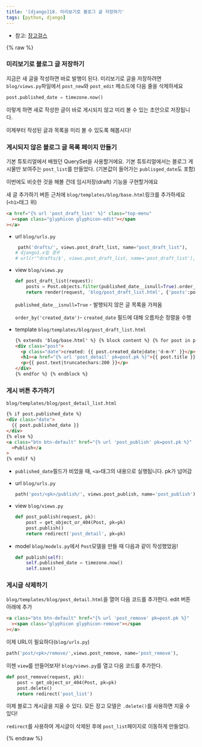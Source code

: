 ```yaml
---
title: '[django]18. 미리보기로 블로그 글 저장하기'
tags: [python, django]
---
```


- 참고: [장고걸스](https://tutorial-extensions.djangogirls.org/ko/homework)

{% raw %}

### 미리보기로 블로그 글 저장하기

지금은 새 글을 작성하면 바로 발행이 된다. 미리보기로 글을 저장하려면 `blog/views.py`파일에서 `post_new`와 `post_edit` 메소드에 다음 줄을 삭제하세요

```python
post.published_date = timezone.now()
```

이렇게 하면 새로 작성한 글이 바로 게시되지 않고 미리 볼 수 있는 초안으로 저장됩니다.

이제부터 작성된 글과 목록을 미리 볼 수 있도록 해봅시다!

### 게시되지 않은 블로그 글 목록 페이지 만들기

기본 튜토리얼에서 배웠던 QuerySet을 사용할거에요. 기본 튜토리얼에서는 블로그 게시물만 보여주는 `post_list`를 만들었다. (기본값이 들어가는 `publisged_date`도 포함)

이번에도 비슷한 것을 해볼 건데 임시저장(draft) 기능을 구현할거에요

새 글 추가하기 버튼 근처에 `blog/templates/blog/base.html`링크를 추가하세요(`<h1>`태그 위)

```html
<a href="{% url 'post_draft_list' %}" class="top-menu"
  ><span class="glyphicon glyphicon-edit"></span
></a>
```

- url `blog/urls.py`

  ```python
   path('drafts/', views.post_draft_list, name="post_draft_list"),
  # django1.x일 경우
  # url(r'^drafts/$', views.post_draft_list, name='post_draft_list'),
  ```

- view `blog/views.py`

  ```python
  def post_draft_list(request):
      posts = Post.objects.filter(published_date__isnull=True).order_by('created_date')
      return render(request, 'blog/post_draft_list.html', {'posts':posts})
  ```

  `published_date__isnull=True` - 발행되지 않은 글 목록을 가져옴

  `order_by('created_date')`- `created_date` 필드에 대해 오름차순 정렬을 수행

- template `blog/templates/blog/post_draft_list.html`

  ```html
  {% extends 'blog/base.html' %} {% block content %} {% for post in posts %}
  <div class="post">
    <p class="date">created: {{ post.created_date|date:'d-m-Y' }}</p>
    <h1><a href="{% url 'post_detail' pk=post.pk %}">{{ post.title }}</a></h1>
    <p>{{ post.text|truncatechars:200 }}</p>
  </div>
  {% endfor %} {% endblock %}
  ```

### 게시 버튼 추가하기

`blog/templates/blog/post_detail_list.html`

```html
{% if post.published_date %}
<div class="date">
  {{ post.published_date }}
</div>
{% else %}
<a class="btn btn-default" href="{% url 'post_publish' pk=post.pk %}"
  >Publish</a
>
{% endif %}
```

- `published_date`필드가 비었을 때, `<a>`태그의 내용으로 실행됩니다. pk가 넘어감

* url `blog/urls.py`

  ```python
  path('post/<pk>/publish/', views.post_publish, name='post_publish')
  ```

* view `blog/views.py`

  ```python
  def post_publish(request, pk):
      post = get_object_or_404(Post, pk=pk)
      post.publish()
      return redirect('post_detail', pk=pk)
  ```

* model `blog/models.py`에서 `Post`모델을 만들 때 다음과 같이 작성했었음!

  ```python
  def publish(self):
      self.published_date = timezone.now()
      self.save()
  ```

### 게시글 삭제하기

`blog/templates/blog/post_detail.html`을 열어 다음 코드를 추가한다. edit 버튼 아래에 추가

```html
<a class="btn btn-default" href="{% url 'post_remove' pk=post.pk %}"
  ><span class="glyphicon glyphicon-remove"></span
></a>
```

이제 URL이 필요하다(`blog/urls.py`)

```python
path('post/<pk>/remove/',views.post_remove, name='post_remove'),
```

이젠 `view`를 만들어보자! `blog/views.py`를 열고 다음 코드를 추가한다.

```python
def post_remove(request, pk):
    post = get_object_or_404(Post, pk=pk)
    post.delete()
    return redirect('post_list')
```

이제 블로그 게시글을 지울 수 있다. 모든 장고 모델은 `.delete()`를 사용하면 지울 수 있다!

`redirect`를 사용하여 게시글이 삭제된 후에 `post_list`페이지로 이동하게 만들었다.

{% endraw %}
